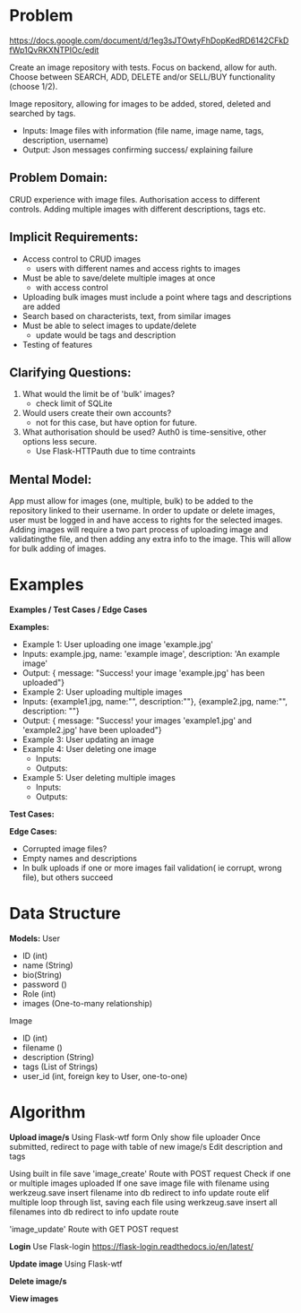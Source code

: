 # Problem
https://docs.google.com/document/d/1eg3sJTOwtyFhDopKedRD6142CFkDfWp1QvRKXNTPIOc/edit

Create an image repository with tests. Focus on backend, allow for auth. Choose between SEARCH, ADD, DELETE and/or SELL/BUY functionality (choose 1/2).

Image repository, allowing for images to be added, stored, deleted and searched by tags.

-  Inputs: Image files with information (file name, image name, tags, description, username)
-  Output: Json messages confirming success/ explaining failure

## Problem Domain:
CRUD experience with image files.
Authorisation access to different controls.
Adding multiple images with different descriptions, tags etc.

## Implicit Requirements:
- Access control to CRUD images
    - users with different names and access rights to images
- Must be able to save/delete multiple images at once
    - with access control
- Uploading bulk images must include a point where tags and descriptions are added
- Search based on characterists, text, from similar images
- Must be able to select images to update/delete
    - update would be tags and description
- Testing of features

## Clarifying Questions:
1. What would the limit be of 'bulk' images?
    - check limit of SQLite
2. Would users create their own accounts?
    - not for this case, but have option for future.
3. What authorisation should be used? Auth0 is time-sensitive, other options less secure.
    - Use Flask-HTTPauth due to time contraints

## Mental Model:
App must allow for images (one, multiple, bulk) to be added to the repository linked to their username.
In order to update or delete images, user must be logged in and have access to rights for the selected images.
Adding images will require a two part process of uploading image and validatingthe file, and then adding any extra info to the image. This will allow for bulk adding of images.

# Examples
**Examples / Test Cases / Edge Cases**

**Examples:**
-  Example 1:
User uploading one image 'example.jpg'
  -  Inputs: example.jpg, name: 'example image', description: 'An example image'
  -  Output: { message: "Success! your image 'example.jpg' has been uploaded"}
-  Example 2:
User uploading multiple images
  -  Inputs: {example1.jpg, name:"", description:""}, {example2.jpg, name:"", description: ""}
  -  Output: { message: "Success! your images 'example1.jpg' and 'example2.jpg' have been uploaded"}
- Example 3:
User updating an image
- Example 4:
User deleting one image
    - Inputs:
    - Outputs:
- Example 5:
User deleting multiple images
    - Inputs:
    - Outputs:


**Test Cases:**

**Edge Cases:**
- Corrupted image files?
- Empty names and descriptions
- In bulk uploads if one or more images fail validation( ie corrupt, wrong file), but others succeed


# Data Structure
**Models:**
User
- ID (int)
- name (String)
- bio(String)
- password ()
- Role (int)
- images (One-to-many relationship)

Image
- ID (int)
- filename ()
- description (String)
- tags (List of Strings)
- user_id (int, foreign key to User, one-to-one)

# Algorithm
**Upload image/s**
Using Flask-wtf form
Only show file uploader
Once submitted, redirect to page with table of new image/s
Edit description and tags

Using built in file save
'image_create' Route with POST request
Check if one or multiple images uploaded
If one
    save image file with filename using werkzeug.save
    insert filename into db
    redirect to info update route
elif multiple
    loop through list, saving each file using werkzeug.save
    insert all filenames into db
    redirect to info update route

'image_update' Route with GET POST request


**Login**
Use Flask-login
https://flask-login.readthedocs.io/en/latest/




**Update image**
Using Flask-wtf

**Delete image/s**

**View images**
